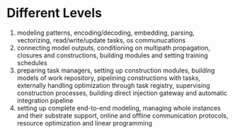 # Different Levels

1. modeling patterns, encoding/decoding, embedding, parsing, vectorizing, read/write/update tasks, os communucations
2. connecting model outputs, conditioning on multipath propagation, closures and constructions, building modules and setting training schedules
3. preparing task managers, setting up construction modules, building models of work repository, pipelining constructions with tasks, externally handling optimization through task registry, supervising construction processes, building direct injection gateway and automatic integration pipeline
4. setting up complete end-to-end modeling, managing whole instances and their substrate support, online and offline communication protocols, resource optimization and linear programming

